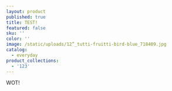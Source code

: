 ```yaml
---
layout: product
published: true
title: TEST!
featured: false
sku: ''
color: ''
image: /static/uploads/12”_tutti-fruitti-bird-blue_718409.jpg
catalog:
  - everyday
product_collections:
  - '123'
---
```

WOT!
